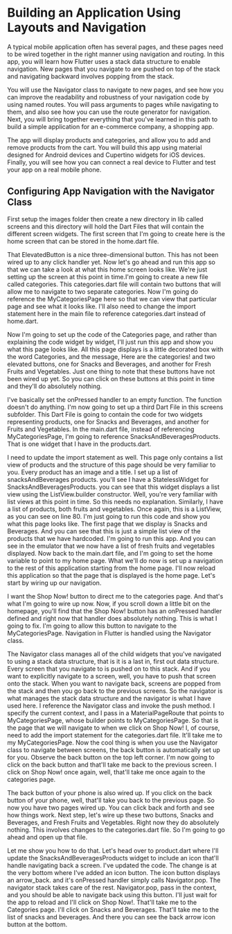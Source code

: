 # Building an Application Using Layouts and Navigation
A typical mobile application often has several pages, and these pages need to be wired together in the right manner using navigation and routing. In this app, you will learn how Flutter uses a stack data structure to enable navigation. New pages that you navigate to are pushed on top of the stack and navigating backward involves popping from the stack.

You will use the Navigator class to navigate to new pages, and see how you can improve the readability and robustness of your navigation code by using named routes. You will pass arguments to pages while navigating to them, and also see how you can use the route generator for navigation. Next, you will bring together everything that you've learned in this path to build a simple application for an e-commerce company, a shopping app.

The app will display products and categories, and allow you to add and remove products from the cart. You will build this app using material designed for Android devices and Cupertino widgets for iOS devices. Finally, you will see how you can connect a real device to Flutter and test your app on a real mobile phone. 

## Configuring App Navigation with the Navigator Class
First setup the images folder then create a new directory in lib called screens and this directory will hold the Dart Files that will contain the different screen widgets. The first screen that I'm going to create here is the home screen that can be stored in the home.dart file. 

That ElevatedButton is a nice three-dimensional button. This has not been wired up to any click handler yet. Now let's go ahead and run this app so that we can take a look at what this home screen looks like. We're just setting up the screen at this point in time.I'm going to create a new file called categories. This categories.dart file will contain two buttons that will allow me to navigate to two separate categories. Now I'm going do reference the MyCategoriesPage here so that we can view that particular page and see what it looks like. I'll also need to change the import statement here in the main file to reference categories.dart instead of home.dart. 

Now I'm going to set up the code of the Categories page, and rather than explaining the code widget by widget, I'll just run this app and show you what this page looks like. All this page displays is a little decorated box with the word Categories, and the message, Here are the categories! and two elevated buttons, one for Snacks and Beverages, and another for Fresh Fruits and Vegetables. Just one thing to note that these buttons have not been wired up yet. So you can click on these buttons at this point in time and they'll do absolutely nothing.

I've basically set the onPressed handler to an empty function. The function doesn't do anything. I'm now going to set up a third Dart File in this screens subfolder. This Dart File is going to contain the code for two widgets representing products, one for Snacks and Beverages, and another for Fruits and Vegetables. In the main.dart file, instead of referencing MyCategoriesPage, I'm going to reference SnacksAndBeveragesProducts. That is one widget that I have in the products.dart.

I need to update the import statement as well. This page only contains a list view of products and the structure of this page should be very familiar to you.  Every product has an image and a title. I set up a list of snacksAndBeverages products. you'll see I have a StatelessWidget for SnacksAndBeveragesProducts. you can see that this widget displays a list view using the ListView.builder constructor. Well, you're very familiar with list views at this point in time. So this needs no explanation. Similarly, I have a list of products, both fruits and vegetables. Once again, this is a ListView, as you can see on line 80. I'm just going to run this code and show you what this page looks like. The first page that we display is Snacks and Beverages. And you can see that this is just a simple list view of the products that we have hardcoded. 
I'm going to run this app. And you can see in the emulator that we now have a list of fresh fruits and vegetables displayed. Now back to the main.dart file, and I'm going to set the home variable to point to my home page. What we'll do now is set up a navigation to the rest of this application starting from the home page. I'll now reload this application so that the page that is displayed is the home page. Let's start by wiring up our navigation.

I want the Shop Now! button to direct me to the categories page. And that's what I'm going to wire up now. Now, if you scroll down a little bit on the homepage, you'll find that the Shop Now! button has an onPressed handler defined and  right now that handler does absolutely nothing. This is what I going to fix. I'm going to allow this button to navigate to the MyCategoriesPage. Navigation in Flutter is handled using the Navigator class.

The Navigator class manages all of the child widgets that you've navigated to using a stack data structure, that is it is a last in, first out data structure. Every screen that you navigate to is pushed on to this stack. And if you want to explicitly navigate to a screen, well, you have to push that screen onto the stack. When you want to navigate back, screens are popped from the stack and then you go back to the previous screens. So the navigator is what manages the stack data structure and the navigator is what I have used here. I reference the Navigator class and invoke the push method. I specify the current context, and I pass in a MaterialPageRoute that points to MyCategoriesPage, whose builder points to MyCategoriesPage. So that is the page that we will navigate to when we click on Shop Now! I, of course, need to add the import statement for the categories.dart file. It'll take me to my MyCategoriesPage. Now the cool thing is when you use the Navigator class to navigate between screens, the back button is automatically set up for you. Observe the back button on the top left corner. I'm now going to click on the back button and that'll take me back to the previous screen. I click on Shop Now! once again, well, that'll take me once again to the categories page.

The back button of your phone is also wired up. If you click on the back button of your phone, well, that'll take you back to the previous page. So now you have two pages wired up. You can click back and forth and see how things work. Next step, let's wire up these two buttons, Snacks and Beverages, and Fresh Fruits and Vegetables. Right now they do absolutely nothing. This involves changes to the categories.dart file. So I'm going to go ahead and open up that file.

Let me show you how to do that. Let's head over to product.dart where I'll update the SnacksAndBeveragesProducts widget to include an icon that'll handle navigating back a screen. I've updated the code. The change is at the very bottom where I've added an icon button. The icon button displays an arrow_back. and it's onPressed handler simply calls Navigator.pop. 
The navigator stack takes care of the rest. Navigator.pop, pass in the context, and you should be able to navigate back using this button. I'll just wait for the app to reload and I'll click on Shop Now!. That'll take me to the Categories page. I'll click on Snacks and Beverages. That'll take me to the list of snacks and beverages. And there you can see the back arrow icon button at the bottom. 